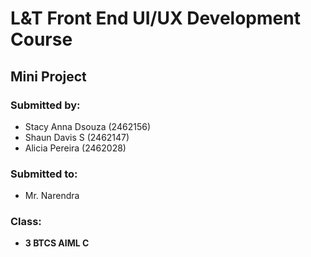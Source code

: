 # L&T Front End UI/UX Development Course
## Mini Project

### Submitted by: 
- Stacy Anna Dsouza (2462156)
- Shaun Davis S (2462147)
- Alicia Pereira (2462028)

### Submitted to:
- Mr. Narendra
  
### Class:
- <b>3 BTCS AIML C</b>
